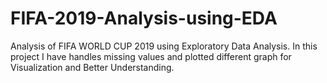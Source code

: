 # FIFA-2019-Analysis-using-EDA
Analysis of FIFA WORLD CUP 2019 using Exploratory Data Analysis. 
In this project I have handles missing values and plotted different graph for Visualization and Better Understanding.

